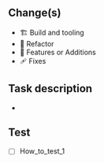 ## Change(s) <!-- Keep the relevant type(s) -->

- 🏗️ Build and tooling
- 🧼 Refactor
- 🥂 Features or Additions
- 🩹 Fixes

## Task description <!--  Describe your changes -->

-

## Test <!-- Things to test -->

- [ ] How_to_test_1
